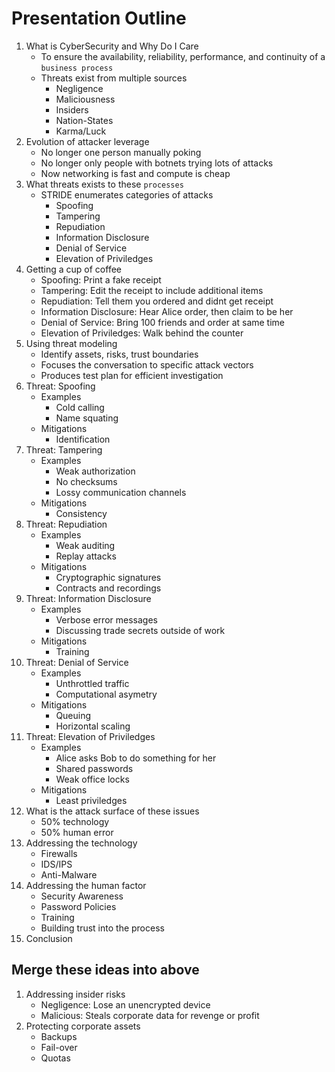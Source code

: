 # Presentation Outline

1. What is CyberSecurity and Why Do I Care
    - To ensure the availability, reliability, performance, and continuity of a `business process`
    - Threats exist from multiple sources
        - Negligence
        - Maliciousness
        - Insiders
        - Nation-States
        - Karma/Luck
2. Evolution of attacker leverage
    - No longer one person manually poking
    - No longer only people with botnets trying lots of attacks
    - Now networking is fast and compute is cheap
3. What threats exists to these `processes`
    - STRIDE enumerates categories of attacks
        - Spoofing
        - Tampering
        - Repudiation
        - Information Disclosure
        - Denial of Service
        - Elevation of Priviledges
4. Getting a cup of coffee
    - Spoofing: Print a fake receipt
    - Tampering: Edit the receipt to include additional items
    - Repudiation: Tell them you ordered and didnt get receipt
    - Information Disclosure: Hear Alice order, then claim to be her
    - Denial of Service: Bring 100 friends and order at same time
    - Elevation of Priviledges: Walk behind the counter
5. Using threat modeling
    - Identify assets, risks, trust boundaries
    - Focuses the conversation to specific attack vectors
    - Produces test plan for efficient investigation
6. Threat: Spoofing
    - Examples
        - Cold calling
        - Name squating
    - Mitigations
        - Identification
7. Threat: Tampering
    - Examples
        - Weak authorization
        - No checksums
        - Lossy communication channels
    - Mitigations
        - Consistency
8. Threat: Repudiation
    - Examples
        - Weak auditing
        - Replay attacks
    - Mitigations
        - Cryptographic signatures
        - Contracts and recordings
9. Threat: Information Disclosure
    - Examples
        - Verbose error messages
        - Discussing trade secrets outside of work
    - Mitigations
        - Training
10. Threat: Denial of Service
    - Examples
        - Unthrottled traffic
        - Computational asymetry
    - Mitigations
        - Queuing
        - Horizontal scaling
11. Threat: Elevation of Priviledges
    - Examples
        - Alice asks Bob to do something for her
        - Shared passwords
        - Weak office locks
    - Mitigations
        - Least priviledges
12. What is the attack surface of these issues
    - 50% technology
    - 50% human error
13. Addressing the technology
    - Firewalls
    - IDS/IPS
    - Anti-Malware
14. Addressing the human factor
    - Security Awareness
    - Password Policies
    - Training
    - Building trust into the process
15. Conclusion

## Merge these ideas into above

1. Addressing insider risks
    - Negligence: Lose an unencrypted device
    - Malicious: Steals corporate data for revenge or profit
2. Protecting corporate assets
    - Backups
    - Fail-over
    - Quotas

